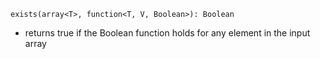 `exists(array<T>, function<T, V, Boolean>): Boolean`
* returns true if the Boolean function holds for any element in the input array